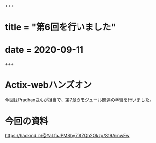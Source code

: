 +++
# title = "第6回を行いました"
# date = 2020-09-11
+++

# Actix-webハンズオン

今回はPradhanさんが担当で、第7章のモジュール関連の学習を行いました。

# 今回の資料

https://hackmd.io/@YaLfaJPMSby70tZQh2Okzg/S19AimwEw


